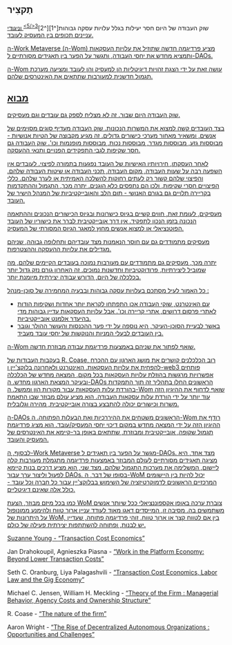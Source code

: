 

## תַקצִיר

שוק העבודה של היום חסר יעילות בגלל עלויות עסקה גבוהות\[^1\]\[^2\]<sup id="fnref:3"><a href="#fn:3" class="footnote-ref">3</5></sup> וניגודי עניינים תכופים בין המעסיק לעובד.</p> 

<p spaces-before="0">
  ה-Work Metaverse (ה-Wom) מציע פרדיגמה חדשה שתוזיל את עלויות העסקאות ותמציא מחדש את יחסי העבודה, ותגשר על הפער בין תאגידים מסורתיים ל-DAOs.
</p>

<p spaces-before="0">
  ה-Wom עושה זאת על ידי הצגת זהויות דיגיטליות הן למעסיק והן לעובד ומציעה מערכת תגמול חדשנית למעורבות שתתאים את האינטרסים שלהם.
</p>

<h2 spaces-before="0">
  מבוא
</h2>

<p spaces-before="0">
  שוק העבודה היום שבור. זה לא מצליח לספק גם עובדים וגם מעסיקים.
</p>

<p spaces-before="0">
  בצד העובדים קשה למצוא את המשרות הנכונות. שוק העבודה מעדיף סוגים מסוימים של אנשים, ומשאיר מאחור מערכי כישורים גדולים. זה מגיע מקבוצה של הטיות אנושיות - מבוססות גזע, מבוססות מגדר, מבוססות נכות, מבוססות מופנמות וכו'. שוק העבודה גם חסר שקיפות לגבי התפקידים הפנויים ותנאי ההעסקה.
</p>

<p spaces-before="0">
  לאחר העסקתו, חירויותיו האישיות של העובד נפגעות בתמורה לפיצוי. לעובדים אין השפעה רבה על שעות העבודה, מקום העבודה, תכני העבודה או שיטות העבודה שלהם. והפיצוי שלהם קשור רק לעתים רחוקות להשלכה האמיתית או לערך שלהם. כללי הפיצויים חסרי שקיפות, ולכן הם נתפסים כלא הוגנים. יתרה מכך, התגמול וההתקדמות בקריירה תלויים גם בגורם האנושי - תום הלב והאובייקטיביות של המנהל הישיר של העובד.
</p>

<p spaces-before="0">
  מעסיקים, לעומת זאת, חווים קשיים בגיוס כישרונות ובגיוס הכישורים הנכונים וההתאמה הנכונה בזמן הנכון לתפקיד. אין דרך אובייקטיבית לברר את כישוריו של העובד הפוטנציאלי או למצוא אנשים מחוץ למאגר הגיוס המסורתי של המעסיק.
</p>

<p spaces-before="0">
  מעסיקים מתמודדים גם עם חוסר הנאמנות מצד עובדיהם ותחלופה גבוהה, שניהם מגדילים את עלויות ההעסקה וההצטרפות.
</p>

<p spaces-before="0">
  יתרה מכך, מעסיקים גם מתמודדים עם מעורבות נמוכה בעובדים הקיימים שלהם, מה שמוביל ליצירתיות, פרודוקטיביות וחדשנות נמוכים. זה האחרון גורם נזק גדול יותר בכלכלה של היום, הדורש עבודה יצירתית מיומנת יותר.
</p>

<p spaces-before="0">
  כל האמור לעיל מסתכם בעלויות עסקה גבוהות ובבעיה המחמירה של סוכן-מנהל<fnref target="4" /> :
</p>

<ul>
  <li>
    עם האינטרנט, שוקי העבודה אכן התפתחו לקראת יותר אחדות ושקיפות הודות לאתרי פרסום דרושים, אתרי קריירה וכו'. אבל עלויות העסקאות עדיין גבוהות מדי בהיעדר אלמנט אובייקטיביות.
  </li>
  <li>
    באשר לבעיית הסוכן-העיקר, היא נוספה על ידי פער ההכנסות והעושר ההולך וגובר בין העובדים לבעלי המניות והנוקשות של יחסי עובד מעביד.
  </li>
</ul>

<p spaces-before="0">
  ה-Wom שואף לפתור את שניהם באמצעות פרדיגמת עבודה מבוזרת חדשה.
</p>

<p spaces-before="0">
  בעקבות העבודות של R. Coase<fnref target="5" />, רוב הכלכלנים קושרים את מושג הארגון עם ההכרח להפחית את עלויות העסקאות. האינטרנט ולאחרונה בלוקצ'יין ו-web3 פותחים אפשרויות מרגשות בהוזלת עלויות העסקאות בכל מקום, המצאה מחדש של הכלכלה ובעיקר המצאת הארגון מחדש. ה-DAOs הראשונים<fnref target="6" /> החלו בתהליך זה תוך התמקדות בהורדת עלות העסקאות עבור מקורות הון וממשל. ה-Wom שואף לדחוף את ההיגיון הזה עוד יותר על ידי הורדת עלות עסקאות העבודה. הוא מציע עולם מבוזר שבו התאמת משרות וכישורים יכולה להתבצע בצורה אובייקטיבית, מהירה וגלובלית.
</p>

<p spaces-before="0">
  ה-DAOs הראשונים משטחים את ההיררכיות ואת הבעלות הפתוחה. ה-Wom רודף את ההיגיון הזה על ידי המצאה מחדש במקום דיכוי יחסי המעסיק/עובד. הוא מציג פרדיגמת תגמול שקופה, אובייקטיבית ומבוזרת, שתתאים באופן בר-קיימא את האינטרסים של המעסיק והעובד.
</p>

<p spaces-before="0">
  לבסוף, ה-Work Metaverse מגשר על הפער בין תאגידים ל-DAOs. מצד אחד, היא מציגה תאגידים מסורתיים לעולם המבוזר באמצעות פרדיגמה מתגמלת מעורבות קלה ליישום, המשלימה את מערכות התגמול שלהם. מצד שני, הוא מציע דרכים בנות קיימא לפעול וליצור ערך עבור DAOs. בסופו של דבר, ה-WoM יכול להיות בין היישומים המרכזיים הראשונים לדמוקרטיזציה של השימוש בבלוקצ'יין עבור כל חברה וכל עובד - כולל אלה שאינם דיגיטליים.
</p>

<p spaces-before="0">
  כמו בכל מיזם מבוזר, הצעת WoM צוברת ערכה באופן אקספוננציאלי ככל שיותר אנשים משתמשים בה. מסיבה זו, המייסדים דאגו מאוד לעודד עניין ארוך טווח ולהימנע ממונופול על היתרונות של WoM, בין אם לטווח קצר או ארוך טווח. זוהי פרדיגמה פתוחה, שעדיין יש לבנות, ופתוחה להשתתפות יצירתית פעילה של כולם.
</p>

<footnotes>
  <fn name="1" spaces-before="0">
    <p spaces-before="0">
      Suzanne Young - <a href="https://www.academia.edu/24703426/Transaction_Cost_Economics">“Transaction Cost Economics”</a>
    </p>
  </fn>
  
  <fn name="2" spaces-before="0">
    <p spaces-before="0">
      Jan Drahokoupil, Agnieszka Piasna - <a href="https://www.intereconomics.eu/contents/year/2017/number/6/article/work-in-the-platform-economy-beyond-lower-transaction-costs.html">“Work in the Platform Economy: Beyond Lower Transaction Costs”</a>
    </p>
  </fn>
  
  <fn name="3" spaces-before="0">
    <p spaces-before="0">
      Seth C. Oranburg, Liya Palagashvili - <a href="https://dsc.duq.edu/cgi/viewcontent.cgi?article=1115&context=law-faculty-scholarship">“Transaction Cost Economics, Labor Law and the Gig Economy”</a>
    </p>
  </fn>
  
  <fn name="4" spaces-before="0">
    <p spaces-before="0">
      Michael C. Jensen, William H. Meckling - <a href="https://www.sfu.ca/~wainwrig/Econ400/jensen-meckling.pdf">“Theory of the Firm : Managerial Behavior, Agency Costs and Ownership Structure”</a>
    </p>
  </fn>
  
  <fn name="5" spaces-before="0">
    <p spaces-before="0">
      R. Coase - <a href="http://econdse.org/wp-content/uploads/2014/09/firm-coase.pdf">“The nature of the firm”</a>
    </p>
  </fn>
  
  <fn name="6" spaces-before="0">
    <p spaces-before="0">
      Aaron Wright - <a href="https://stanford-jblp.pubpub.org/pub/rise-of-daos/release/1">“The Rise of Decentralized Autonomous Organizations : Opportunities and Challenges”</a>
    </p>
  </fn>
</footnotes>

